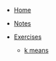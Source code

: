 <!-- docs/_sidebar.md -->
* [Home](README.md)
* [Notes](notes/)
* [Exercises](exercises/)

  * [k means](exercises/kmeans/123.md)

